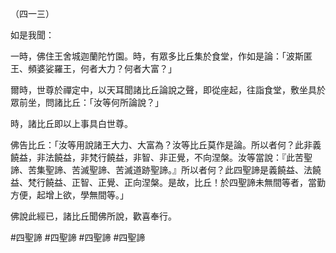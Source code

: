 （四一三）

如是我聞：

一時，佛住王舍城迦蘭陀竹園。時，有眾多比丘集於食堂，作如是論：「波斯匿王、頻婆娑羅王，何者大力？何者大富？」

爾時，世尊於禪定中，以天耳聞諸比丘論說之聲，即從座起，往詣食堂，敷坐具於眾前坐，問諸比丘：「汝等何所論說？」

時，諸比丘即以上事具白世尊。

佛告比丘：「汝等用說諸王大力、大富為？汝等比丘莫作是論。所以者何？此非義饒益，非法饒益，非梵行饒益，非智、非正覺，不向涅槃。汝等當說：『此苦聖諦、苦集聖諦、苦滅聖諦、苦滅道跡聖諦。』所以者何？此四聖諦是義饒益、法饒益、梵行饒益、正智、正覺、正向涅槃。是故，比丘！於四聖諦未無間等者，當勤方便，起增上欲，學無間等。」

佛說此經已，諸比丘聞佛所說，歡喜奉行。





#四聖諦
#四聖諦
#四聖諦
#四聖諦
